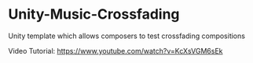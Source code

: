 # Unity-Music-Crossfading
Unity template which allows composers to test crossfading compositions

Video Tutorial:
https://www.youtube.com/watch?v=KcXsVGM6sEk
